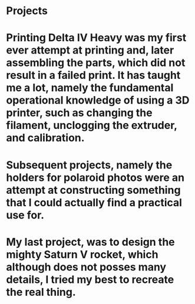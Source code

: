 # Projects
# Printing Delta IV Heavy was my first ever attempt at printing and, later assembling the parts, which did not result in a failed print. It has taught me a lot, namely the fundamental operational knowledge of using a 3D printer, such as changing the filament, unclogging the extruder, and calibration.
# Subsequent projects, namely the holders for polaroid photos were an attempt at constructing something that I could actually find a practical use for.
# My last project, was to design the mighty Saturn V rocket, which although does not posses many details, I tried my best to recreate the real thing.

